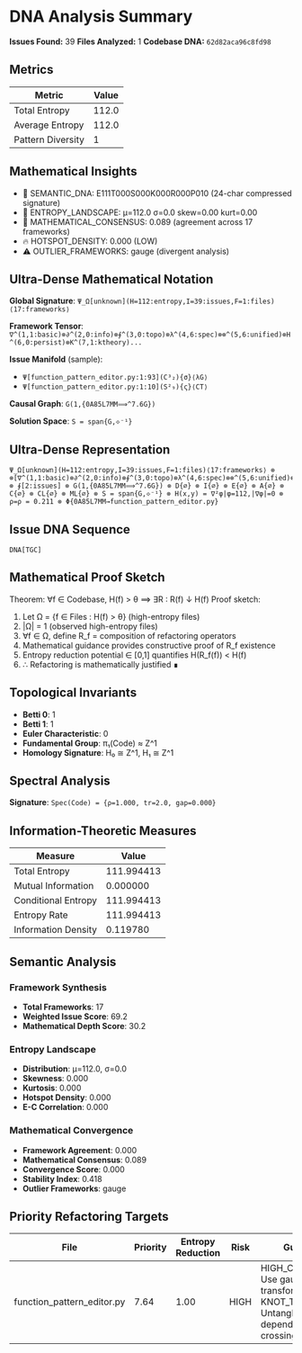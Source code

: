 # DNA Analysis Summary

**Issues Found:** 39
**Files Analyzed:** 1
**Codebase DNA:** `62d82aca96c8fd98`

## Metrics

| Metric | Value |
|--------|-------|
| Total Entropy | 112.0 |
| Average Entropy | 112.0 |
| Pattern Diversity | 1 |

## Mathematical Insights

- 🧬 SEMANTIC_DNA: E111T000S000K000R000P010 (24-char compressed signature)
- 🌄 ENTROPY_LANDSCAPE: μ=112.0 σ=0.0 skew=0.00 kurt=0.00
- 🔬 MATHEMATICAL_CONSENSUS: 0.089 (agreement across 17 frameworks)
- 🔥 HOTSPOT_DENSITY: 0.000 (LOW)
- ⚠️  OUTLIER_FRAMEWORKS: gauge (divergent analysis)

## Ultra-Dense Mathematical Notation

**Global Signature**: `Ψ_Ω[unknown](H=112:entropy,I=39:issues,F=1:files)⟨17:frameworks⟩`

**Framework Tensor**: `∇^(1,1:basic)⊗∂^(2,0:info)⊗∮^(3,0:topo)⊗λ^(4,6:spec)⊗⊗^(5,6:unified)⊗H^(6,0:persist)⊗K^(7,1:ktheory)...`

**Issue Manifold** (sample):
- `Ψ[function_pattern_editor.py:1:93](C³₂){σ}⟨λG⟩`
- `Ψ[function_pattern_editor.py:1:10](S²₉){ς}⟨CT⟩`

**Causal Graph**: `G(1,{0A85L7MM⟹^7.6G})`

**Solution Space**: `S = span{G,⟡⁻¹}`

## Ultra-Dense Representation

```
Ψ_Ω[unknown](H=112:entropy,I=39:issues,F=1:files)⟨17:frameworks⟩ ⊗ ⊗[∇^(1,1:basic)⊗∂^(2,0:info)⊗∮^(3,0:topo)⊗λ^(4,6:spec)⊗⊗^(5,6:unified)⊗H^(6,0:persist)⊗K^(7,1:ktheory)⊗∞^(8,1:ultimate)⊗⟂^(9,0:percol)⊗Ω^(10,1:random)⊗G^(11,12:gauge)⊗S^(12,1:spin)⊗⟡^(13,0:knot)⊗M^(14,1:matroid)⊗C^(15,1:category)⊗T^(16,6:tropical)⊗Σ^(17,2:advanced)] ⊗ ∮[2:issues] ⊗ G(1,{0A85L7MM⟹^7.6G}) ⊗ D{∅} ⊗ I{∅} ⊗ E{∅} ⊗ A{∅} ⊗ C{∅} ⊗ CL{∅} ⊗ ML{∅} ⊗ S = span{G,⟡⁻¹} ⊗ H(x,y) = ∇²φ|φ=112,|∇φ|=0 ⊗ ρ=ρ = 0.211 ⊗ Φ{0A85L7MM→function_pattern_editor.py}
```

## Issue DNA Sequence

```
DNA[TGC]
```

## Mathematical Proof Sketch

Theorem: ∀f ∈ Codebase, H(f) > θ ⟹ ∃R : R(f) ↓ H(f)
Proof sketch:
1. Let Ω = {f ∈ Files : H(f) > θ} (high-entropy files)
2. |Ω| = 1 (observed high-entropy files)
3. ∀f ∈ Ω, define R_f = composition of refactoring operators
4. Mathematical guidance provides constructive proof of R_f existence
5. Entropy reduction potential ∈ [0,1] quantifies H(R_f(f)) < H(f)
6. ∴ Refactoring is mathematically justified ∎

## Topological Invariants

- **Betti 0**: 1
- **Betti 1**: 1
- **Euler Characteristic**: 0
- **Fundamental Group**: π₁(Code) ≈ Z^1
- **Homology Signature**: H₀ ≅ Z^1, H₁ ≅ Z^1

## Spectral Analysis

**Signature**: `Spec(Code) = {ρ=1.000, tr=2.0, gap=0.000}`

## Information-Theoretic Measures

| Measure | Value |
|---------|-------|
| Total Entropy | 111.994413 |
| Mutual Information | 0.000000 |
| Conditional Entropy | 111.994413 |
| Entropy Rate | 111.994413 |
| Information Density | 0.119780 |

## Semantic Analysis

### Framework Synthesis
- **Total Frameworks**: 17
- **Weighted Issue Score**: 69.2
- **Mathematical Depth Score**: 30.2

### Entropy Landscape
- **Distribution**: μ=112.0, σ=0.0
- **Skewness**: 0.000
- **Kurtosis**: 0.000
- **Hotspot Density**: 0.000
- **E-C Correlation**: 0.000

### Mathematical Convergence
- **Framework Agreement**: 0.000
- **Mathematical Consensus**: 0.089
- **Convergence Score**: 0.000
- **Stability Index**: 0.418
- **Outlier Frameworks**: gauge

## Priority Refactoring Targets

| File | Priority | Entropy Reduction | Risk | Guidance |
|------|----------|-------------------|------|----------|
| function_pattern_editor.py | 7.64 | 1.00 | HIGH | HIGH_COMPLEXITY: Use gauge theory transformations, KNOT_THEORY: Untangle dependency crossings |
